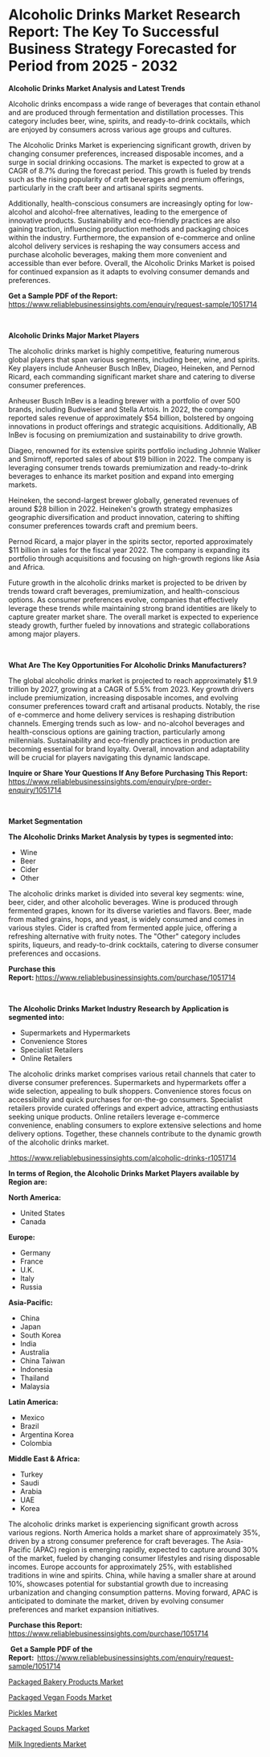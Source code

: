 <p><h1>Alcoholic Drinks Market Research Report: The Key To Successful Business Strategy Forecasted for Period from 2025 - 2032</h1></p><p><strong>Alcoholic Drinks Market Analysis and Latest Trends</strong></p>
<p><p>Alcoholic drinks encompass a wide range of beverages that contain ethanol and are produced through fermentation and distillation processes. This category includes beer, wine, spirits, and ready-to-drink cocktails, which are enjoyed by consumers across various age groups and cultures.</p><p>The Alcoholic Drinks Market is experiencing significant growth, driven by changing consumer preferences, increased disposable incomes, and a surge in social drinking occasions. The market is expected to grow at a CAGR of 8.7% during the forecast period. This growth is fueled by trends such as the rising popularity of craft beverages and premium offerings, particularly in the craft beer and artisanal spirits segments.</p><p>Additionally, health-conscious consumers are increasingly opting for low-alcohol and alcohol-free alternatives, leading to the emergence of innovative products. Sustainability and eco-friendly practices are also gaining traction, influencing production methods and packaging choices within the industry. Furthermore, the expansion of e-commerce and online alcohol delivery services is reshaping the way consumers access and purchase alcoholic beverages, making them more convenient and accessible than ever before. Overall, the Alcoholic Drinks Market is poised for continued expansion as it adapts to evolving consumer demands and preferences.</p></p>
<p><strong>Get a Sample PDF of the Report:&nbsp;</strong> <a href="https://www.reliablebusinessinsights.com/enquiry/request-sample/1051714?utm_campaign=1121&utm_medium=2&utm_source=Github&utm_content=ia&utm_term=07042025&utm_id=alcoholic-drinks">https://www.reliablebusinessinsights.com/enquiry/request-sample/1051714</a></p>
<p>&nbsp;</p>
<p><strong>Alcoholic Drinks Major Market Players</strong></p>
<p><p>The alcoholic drinks market is highly competitive, featuring numerous global players that span various segments, including beer, wine, and spirits. Key players include Anheuser Busch InBev, Diageo, Heineken, and Pernod Ricard, each commanding significant market share and catering to diverse consumer preferences.</p><p>Anheuser Busch InBev is a leading brewer with a portfolio of over 500 brands, including Budweiser and Stella Artois. In 2022, the company reported sales revenue of approximately $54 billion, bolstered by ongoing innovations in product offerings and strategic acquisitions. Additionally, AB InBev is focusing on premiumization and sustainability to drive growth.</p><p>Diageo, renowned for its extensive spirits portfolio including Johnnie Walker and Smirnoff, reported sales of about $19 billion in 2022. The company is leveraging consumer trends towards premiumization and ready-to-drink beverages to enhance its market position and expand into emerging markets.</p><p>Heineken, the second-largest brewer globally, generated revenues of around $28 billion in 2022. Heineken's growth strategy emphasizes geographic diversification and product innovation, catering to shifting consumer preferences towards craft and premium beers.</p><p>Pernod Ricard, a major player in the spirits sector, reported approximately $11 billion in sales for the fiscal year 2022. The company is expanding its portfolio through acquisitions and focusing on high-growth regions like Asia and Africa.</p><p>Future growth in the alcoholic drinks market is projected to be driven by trends toward craft beverages, premiumization, and health-conscious options. As consumer preferences evolve, companies that effectively leverage these trends while maintaining strong brand identities are likely to capture greater market share. The overall market is expected to experience steady growth, further fueled by innovations and strategic collaborations among major players.</p></p>
<p>&nbsp;</p>
<p><strong>What Are The Key Opportunities For Alcoholic Drinks Manufacturers?</strong></p>
<p><p>The global alcoholic drinks market is projected to reach approximately $1.9 trillion by 2027, growing at a CAGR of 5.5% from 2023. Key growth drivers include premiumization, increasing disposable incomes, and evolving consumer preferences toward craft and artisanal products. Notably, the rise of e-commerce and home delivery services is reshaping distribution channels. Emerging trends such as low- and no-alcohol beverages and health-conscious options are gaining traction, particularly among millennials. Sustainability and eco-friendly practices in production are becoming essential for brand loyalty. Overall, innovation and adaptability will be crucial for players navigating this dynamic landscape.</p></p>
<p><strong>Inquire or Share Your Questions If Any Before Purchasing This Report:</strong> <a href="https://www.reliablebusinessinsights.com/enquiry/pre-order-enquiry/1051714?utm_campaign=1121&utm_medium=2&utm_source=Github&utm_content=ia&utm_term=07042025&utm_id=alcoholic-drinks">https://www.reliablebusinessinsights.com/enquiry/pre-order-enquiry/1051714</a></p>
<p>&nbsp;</p>
<p><strong>Market Segmentation</strong></p>
<p><strong>The Alcoholic Drinks Market Analysis by types is segmented into:</strong></p>
<p><ul><li>Wine</li><li>Beer</li><li>Cider</li><li>Other</li></ul></p>
<p><p>The alcoholic drinks market is divided into several key segments: wine, beer, cider, and other alcoholic beverages. Wine is produced through fermented grapes, known for its diverse varieties and flavors. Beer, made from malted grains, hops, and yeast, is widely consumed and comes in various styles. Cider is crafted from fermented apple juice, offering a refreshing alternative with fruity notes. The "Other" category includes spirits, liqueurs, and ready-to-drink cocktails, catering to diverse consumer preferences and occasions.</p></p>
<p><strong>Purchase this Report:&nbsp;</strong><a href="https://www.reliablebusinessinsights.com/purchase/1051714?utm_campaign=1121&utm_medium=2&utm_source=Github&utm_content=ia&utm_term=07042025&utm_id=alcoholic-drinks">https://www.reliablebusinessinsights.com/purchase/1051714</a></p>
<p>&nbsp;</p>
<p><strong>The Alcoholic Drinks Market Industry Research by Application is segmented into:</strong></p>
<p><ul><li>Supermarkets and Hypermarkets</li><li>Convenience Stores</li><li>Specialist Retailers</li><li>Online Retailers</li></ul></p>
<p><p>The alcoholic drinks market comprises various retail channels that cater to diverse consumer preferences. Supermarkets and hypermarkets offer a wide selection, appealing to bulk shoppers. Convenience stores focus on accessibility and quick purchases for on-the-go consumers. Specialist retailers provide curated offerings and expert advice, attracting enthusiasts seeking unique products. Online retailers leverage e-commerce convenience, enabling consumers to explore extensive selections and home delivery options. Together, these channels contribute to the dynamic growth of the alcoholic drinks market.</p></p>
<p><a href="https://www.reliablebusinessinsights.com/alcoholic-drinks-r1051714?utm_campaign=1121&utm_medium=2&utm_source=Github&utm_content=ia&utm_term=07042025&utm_id=alcoholic-drinks">&nbsp;https://www.reliablebusinessinsights.com/alcoholic-drinks-r1051714</a></p>
<p><strong>In terms of Region, the Alcoholic Drinks Market Players available by Region are:</strong></p>
<p>
    <p> <strong> North America: </strong>
        <ul>
            <li>United States</li>
            <li>Canada</li>
        </ul>
        </p> 
    <p> <strong> Europe: </strong>
        <ul>
            <li>Germany</li>
            <li>France</li>
            <li>U.K.</li>
            <li>Italy</li>
            <li>Russia</li>
        </ul>
        </p> 
    <p> <strong> Asia-Pacific: </strong>
        <ul>
            <li>China</li>
            <li>Japan</li>
            <li>South Korea</li>
            <li>India</li>
            <li>Australia</li>
            <li>China Taiwan</li>
            <li>Indonesia</li>
            <li>Thailand</li>
            <li>Malaysia</li>
        </ul>
        </p> 
    <p> <strong> Latin America: </strong>
        <ul>
            <li>Mexico</li>
            <li>Brazil</li>
            <li>Argentina Korea</li>
            <li>Colombia</li>
        </ul>
        </p> 
    <p> <strong> Middle East & Africa: </strong>
        <ul>
            <li>Turkey</li>
            <li>Saudi</li>
            <li>Arabia</li>
            <li>UAE</li>
            <li>Korea</li>
        </ul>
    </p>
    </p>
<p><p>The alcoholic drinks market is experiencing significant growth across various regions. North America holds a market share of approximately 35%, driven by a strong consumer preference for craft beverages. The Asia-Pacific (APAC) region is emerging rapidly, expected to capture around 30% of the market, fueled by changing consumer lifestyles and rising disposable incomes. Europe accounts for approximately 25%, with established traditions in wine and spirits. China, while having a smaller share at around 10%, showcases potential for substantial growth due to increasing urbanization and changing consumption patterns. Moving forward, APAC is anticipated to dominate the market, driven by evolving consumer preferences and market expansion initiatives.</p></p>
<p><strong>Purchase this Report: </strong><a href="https://www.reliablebusinessinsights.com/purchase/1051714?utm_campaign=1121&utm_medium=2&utm_source=Github&utm_content=ia&utm_term=07042025&utm_id=alcoholic-drinks">https://www.reliablebusinessinsights.com/purchase/1051714</a></p>
<p>&nbsp;<strong>Get a Sample PDF of the Report:&nbsp;&nbsp;</strong><a href="https://www.reliablebusinessinsights.com/enquiry/request-sample/1051714?utm_campaign=1121&utm_medium=2&utm_source=Github&utm_content=ia&utm_term=07042025&utm_id=alcoholic-drinks">https://www.reliablebusinessinsights.com/enquiry/request-sample/1051714</a></p>
<p><strong></strong></p>
<p><p><a href="https://github.com/AlisaRowe24/Market-Research-Report-List-2/blob/main/packaged-bakery-products-market.md?utm_campaign=1121&utm_medium=2&utm_source=Github&utm_content=ia&utm_term=07042025&utm_id=alcoholic-drinks">Packaged Bakery Products Market</a></p><p><a href="https://github.com/jaquelynhasenaue8/Market-Research-Report-List-1/blob/main/packaged-vegan-foods-market.md?utm_campaign=1121&utm_medium=2&utm_source=Github&utm_content=ia&utm_term=07042025&utm_id=alcoholic-drinks">Packaged Vegan Foods Market</a></p><p><a href="https://github.com/xanaanenkaly/Market-Research-Report-List-1/blob/main/pickles-market.md?utm_campaign=1121&utm_medium=2&utm_source=Github&utm_content=ia&utm_term=07042025&utm_id=alcoholic-drinks">Pickles Market</a></p><p><a href="https://github.com/arvelm4nthig/Market-Research-Report-List-1/blob/main/packaged-soups-market.md?utm_campaign=1121&utm_medium=2&utm_source=Github&utm_content=ia&utm_term=07042025&utm_id=alcoholic-drinks">Packaged Soups Market</a></p><p><a href="https://github.com/memorirummy/Market-Research-Report-List-1/blob/main/milk-ingredients-market.md?utm_campaign=1121&utm_medium=2&utm_source=Github&utm_content=ia&utm_term=07042025&utm_id=alcoholic-drinks">Milk Ingredients Market</a></p></p>